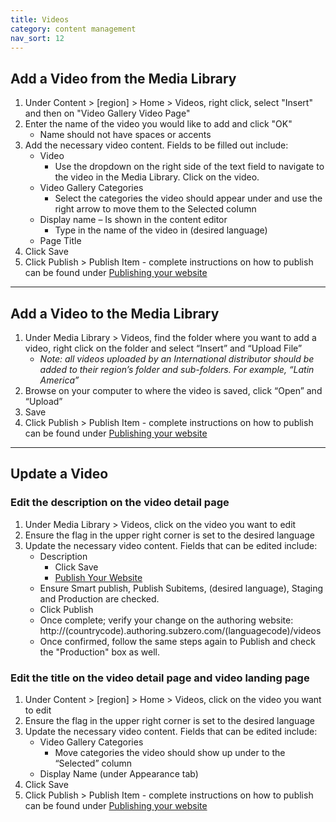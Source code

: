 ```yaml
---
title: Videos
category: content management
nav_sort: 12
---
```

## Add a Video from the Media Library
1. Under Content  > [region] > Home > Videos, right click, select "Insert" and then on "Video Gallery Video Page"
2. Enter the name of the video you would like to add and click "OK"
    - Name should not have spaces or accents
3. Add the necessary video content. Fields to be filled out include:
    - Video
        - Use the dropdown on the right side of the text field to navigate to the video in the Media Library. Click on the video.
    - Video Gallery Categories
        - Select the categories the video should appear under and use the right arrow to move them to the Selected column
    - Display name – Is shown in the content editor
        - Type in the name of the video in (desired language)
    - Page Title
4. Click Save
5. Click Publish > Publish Item - complete instructions on how to publish can be found under [Publishing your website](/library/international-toolkit/content-management/publishing-your-website)

---

## Add a Video to the Media Library
1. Under Media Library > Videos, find the folder where you want to add a video, right click on the folder and select “Insert” and “Upload File”
    - *Note: all videos uploaded by an International distributor should be added to their region’s folder and sub-folders. For example, “Latin America”*
2. Browse on your computer to where the video is saved, click “Open” and “Upload”
3. Save
4. Click Publish > Publish Item - complete instructions on how to publish can be found under [Publishing your website](/library/international-toolkit/content-management/publishing-your-website)

---

## Update a Video

### Edit the description on the video detail page
1. Under Media Library > Videos, click on the video you want to edit
2. Ensure the flag in the upper right corner is set to the desired language
3. Update the necessary video content. Fields that can be edited include:
    - Description
        - Click Save
        - [Publish Your Website](/library/international-toolkit/content-management/publishing-your-website)
    - Ensure Smart publish, Publish Subitems, (desired language), Staging and Production are checked.
    - Click Publish
    - Once complete; verify your change on the authoring website:  http://(countrycode).authoring.subzero.com/(languagecode)/videos
    - Once confirmed, follow the same steps again to Publish and check the "Production" box as well.  

### Edit the title on the video detail page and video landing page
1. Under Content  > [region] > Home > Videos, click on the video you want to edit
2. Ensure the flag in the upper right corner is set to the desired language
3. Update the necessary video content. Fields that can be edited include:
    - Video Gallery Categories
        - Move categories the video should show up under to the “Selected” column
    - Display Name (under Appearance tab)
4. Click Save
5. Click Publish > Publish Item - complete instructions on how to publish can be found under [Publishing your website](/library/international-toolkit/content-management/publishing-your-website)
